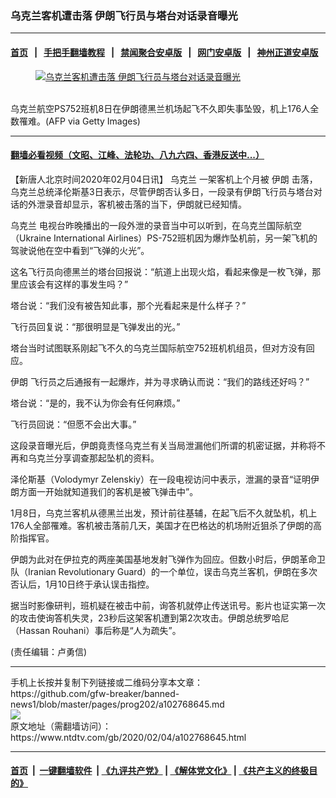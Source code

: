 ### 乌克兰客机遭击落 伊朗飞行员与塔台对话录音曝光
------------------------

#### [首页](https://github.com/gfw-breaker/banned-news1/blob/master/README.md) &nbsp;&nbsp;|&nbsp;&nbsp; [手把手翻墙教程](https://github.com/gfw-breaker/guides/wiki) &nbsp;&nbsp;|&nbsp;&nbsp; [禁闻聚合安卓版](https://github.com/gfw-breaker/bn-android) &nbsp;&nbsp;|&nbsp;&nbsp; [网门安卓版](https://github.com/oGate2/oGate) &nbsp;&nbsp;|&nbsp;&nbsp; [神州正道安卓版](https://github.com/SzzdOgate/update) 



<div><div class="featured_image">
 <a href="https://i.ntdtv.com/assets/uploads/2020/01/GettyImages-1192511974-1.jpg" target="_blank">
  <figure>
   <img alt="乌克兰客机遭击落 伊朗飞行员与塔台对话录音曝光" src="https://i.ntdtv.com/assets/uploads/2020/01/GettyImages-1192511974-1-800x450.jpg"/>
  </figure><br/>
 </a>
 <span class="caption">
  乌克兰航空PS752班机8日在伊朗德黑兰机场起飞不久即失事坠毁，机上176人全数罹难。(AFP via Getty Images)
 </span>
</div>
</div><hr/>

#### [翻墙必看视频（文昭、江峰、法轮功、八九六四、香港反送中...）](https://github.com/gfw-breaker/banned-news1/blob/master/pages/link3.md)

<div><div class="post_content" itemprop="articleBody">
 <p>
  【新唐人北京时间2020年02月04日讯】
  <ok href="https://www.ntdtv.com/gb/乌克兰.htm">
   乌克兰
  </ok>
  一架客机上个月被
  <ok href="https://www.ntdtv.com/gb/伊朗.htm">
   伊朗
  </ok>
  击落，乌克兰总统泽伦斯基3日表示，尽管伊朗否认多日，一段录有伊朗飞行员与塔台对话的外泄录音却显示，客机被击落的当下，伊朗就已经知情。
 </p>
 <p>
  <ok href="https://www.ntdtv.com/gb/乌克兰.htm">
   乌克兰
  </ok>
  电视台昨晚播出的一段外泄的录音当中可以听到，在乌克兰国际航空（Ukraine International Airlines）PS-752班机因为爆炸坠机前，另一架飞机的驾驶说他在空中看到“飞弹的火光”。
 </p>
 <p>
  这名飞行员向德黑兰的塔台回报说：“航道上出现火焰，看起来像是一枚飞弹，那里应该会有这样的事发生吗？”
 </p>
 <p>
  塔台说：“我们没有被告知此事，那个光看起来是什么样子？”
 </p>
 <p>
  飞行员回复说：“那很明显是飞弹发出的光。”
 </p>
 <p>
  塔台当时试图联系刚起飞不久的乌克兰国际航空752班机机组员，但对方没有回应。
 </p>
 <p>
  <ok href="https://www.ntdtv.com/gb/伊朗.htm">
   伊朗
  </ok>
  飞行员之后通报有一起爆炸，并为寻求确认而说：“我们的路线还好吗？”
 </p>
 <p>
  塔台说：“是的，我不认为你会有任何麻烦。”
 </p>
 <p>
  飞行员回说：“但愿不会出大事。”
 </p>
 <p>
  这段录音曝光后，伊朗竟责怪乌克兰有关当局泄漏他们所谓的机密证据，并称将不再和乌克兰分享调查那起坠机的资料。
 </p>
 <p>
  泽伦斯基（Volodymyr Zelenskiy）在一段电视访问中表示，泄漏的录音“证明伊朗方面一开始就知道我们的客机是被飞弹击中”。
 </p>
 <p>
 </p>
 <p>
  1月8日，乌克兰客机从德黑兰出发，预计前往基辅，在起飞后不久就坠机，机上176人全部罹难。客机被击落前几天，美国才在巴格达的机场附近狙杀了伊朗的高阶指挥官。
 </p>
 <p>
  伊朗为此对在伊拉克的两座美国基地发射飞弹作为回应。但数小时后，伊朗革命卫队（Iranian Revolutionary Guard）的一个单位，误击乌克兰客机，伊朗在多次否认后，1月10日终于承认误击指控。
 </p>
 <p>
  据当时影像研判，班机疑在被击中前，询答机就停止传送讯号。影片也证实第一次的攻击使询答机失灵，23秒后这架客机遭到第2次攻击。伊朗总统罗哈尼（Hassan Rouhani）事后称是“人为疏失”。
 </p>
 <p>
  (责任编辑：卢勇信)
 </p>
 <div class="single_ad">
 </div>
</div>
</div>
<hr/>
手机上长按并复制下列链接或二维码分享本文章：<br/>
https://github.com/gfw-breaker/banned-news1/blob/master/pages/prog202/a102768645.md <br/>
<a href='https://github.com/gfw-breaker/banned-news1/blob/master/pages/prog202/a102768645.md'><img src='https://github.com/gfw-breaker/banned-news1/blob/master/pages/prog202/a102768645.md.png'/></a> <br/>
原文地址（需翻墙访问）：https://www.ntdtv.com/gb/2020/02/04/a102768645.html


------------------------
#### [首页](https://github.com/gfw-breaker/banned-news1/blob/master/README.md) &nbsp;|&nbsp; [一键翻墙软件](https://github.com/gfw-breaker/nogfw/blob/master/README.md) &nbsp;| [《九评共产党》](https://github.com/gfw-breaker/9ping.md/blob/master/README.md#九评之一评共产党是什么) | [《解体党文化》](https://github.com/gfw-breaker/jtdwh.md/blob/master/README.md) | [《共产主义的终极目的》](https://github.com/gfw-breaker/gczydzjmd.md/blob/master/README.md)


<img src='http://gfw-breaker.win/banned-news/pages/prog202/a102768645.md' width='0px' height='0px'/>